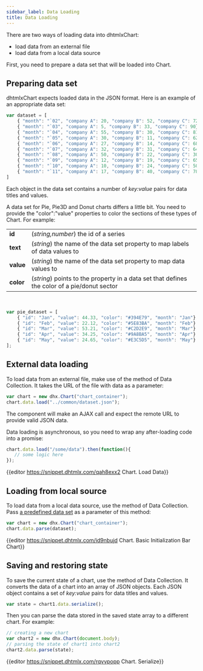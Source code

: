 ```yaml
---
sidebar_label: Data Loading
title: Data Loading
---          
```


There are two ways of loading data into dhtmlxChart:

- load data from an external file
- load data from a local data source

First, you need to prepare a data set that will be loaded into Chart.

Preparing data set
-------------------

dhtmlxChart expects loaded data in the JSON format. Here is an example of an appropriate data set:

~~~js
var dataset = [
    { "month": "`02", "company A": 20, "company B": 52, "company C": 72},
    { "month": "`03", "company A": 5, "company B": 33, "company C": 90},
    { "month": "`04", "company A": 55, "company B": 30, "company C": 81},
    { "month": "`05", "company A": 30, "company B": 11, "company C": 62},
    { "month": "`06", "company A": 27, "company B": 14, "company C": 68},
    { "month": "`07", "company A": 32, "company B": 31, "company C": 64},
    { "month": "`08", "company A": 50, "company B": 22, "company C": 30},
    { "month": "`09", "company A": 12, "company B": 19, "company C": 65},
    { "month": "`10", "company A": 10, "company B": 24, "company C": 50},
    { "month": "`11", "company A": 17, "company B": 40, "company C": 78}
]
~~~

Each object in the data set contains a number of *key:value* pairs for data titles and values. 

A data set for Pie, Pie3D and Donut charts differs a little bit. You need to provide the "color":"value" properties to color the sections of these types of Chart. For example:

<table class="webixdoc_links">
	<tbody>
        <tr>
			<td class="webixdoc_links0"><b>id</b></td>
			<td>(<i>string,number</i>) the id of a series </td>
		</tr>
		<tr>
			<td class="webixdoc_links0"><b>text</b></td>
			<td>(<i>string</i>) the name of the data set property to map labels of data values to</td>
		</tr>
        <tr>
			<td class="webixdoc_links0"><b>value</b></td>
			<td>(<i>string</i>) the name of the data set property to map data values to </td>
		</tr>
        <tr>
			<td class="webixdoc_links0"><b>color</b></td>
			<td>(<i>string</i>) points to the property in a data set that defines the color of a pie/donut sector</td>
		</tr>
    </tbody>
</table>
<br/>

~~~js
var pie_dataset = [
	{ "id": "Jan", "value": 44.33, "color": "#394E79", "month": "Jan"},
	{ "id": "Feb", "value": 22.12, "color": "#5E83BA", "month": "Feb"},
	{ "id": "Mar", "value": 53.21, "color": "#C2D2E9", "month": "Mar"},
	{ "id": "Apr", "value": 34.25, "color": "#9A8BA5", "month": "Apr"},
	{ "id": "May", "value": 24.65, "color": "#E3C5D5", "month": "May"}
];
~~~

External data loading
--------------------

To load data from an external file, make use of the [](data_collection/api/load.md) method of Data Collection. It takes the URL of the file with data as a parameter:

~~~js
var chart = new dhx.Chart("chart_container");
chart.data.load("../common/dataset.json");
~~~

The component will make an AJAX call and expect the remote URL to provide valid JSON data.

Data loading is asynchronous, so you need to wrap any after-loading code into a promise:

~~~js
chart.data.load("/some/data").then(function(){
   // some logic here
});
~~~

{{editor    https://snippet.dhtmlx.com/qah8exx2	Chart. Load Data}}

Loading from local source
------------------

To load data from a local data source, use the [](data_collection/api/parse.md) method of Data Collection. Pass [a predefined data set](#preparingdataset) as a parameter of this method:

~~~js
var chart = new dhx.Chart("chart_container");
chart.data.parse(dataset);
~~~

{{editor    https://snippet.dhtmlx.com/id9nbujd	Chart. Basic Initialization Bar Chart}}

Saving and restoring state
----------------------------

To save the current state of a chart, use the [](data_collection/api/serialize.md) method of Data Collection. It converts the data of a chart into an array of JSON objects. 
Each JSON object contains a set of *key:value* pairs for data titles and values.

~~~js
var state = chart1.data.serialize();
~~~

Then you can parse the data stored in the saved state array to a different chart. For example:

~~~js
// creating a new chart
var chart2 = new dhx.Chart(document.body);
// parsing the state of chart1 into chart2
chart2.data.parse(state);
~~~

{{editor    https://snippet.dhtmlx.com/rqvvpopp	Chart. Serialize}}
